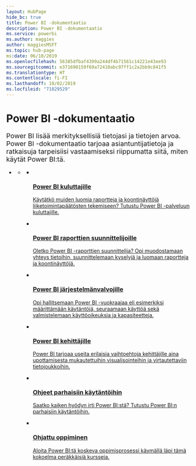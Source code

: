 ```yaml
---
layout: HubPage
hide_bc: true
title: Power BI -dokumentaatio
description: Power BI -dokumentaatio
ms.service: powerbi
ms.author: maggies
author: maggiesMSFT
ms.topic: hub-page
ms:date: 06/10/2019
ms.openlocfilehash: 56385dfbaf4399a244df4b71561c14221e43ee93
ms.sourcegitcommit: e371690159f69a72410abc97ff1c2a2bb9c841f5
ms.translationtype: HT
ms.contentlocale: fi-FI
ms.lasthandoff: 10/02/2019
ms.locfileid: "71829529"
---
```

<div id="main" class="v2">
    <div class="container">
        <h1>Power BI -dokumentaatio</h1>
        <p style="font-size: 1.12rem;margin-bottom: 1rem;">Power BI lisää merkityksellisiä tietojasi ja tietojen arvoa. Power BI -dokumentaatio tarjoaa asiantuntijatietoja ja ratkaisuja tarpeisiisi vastaamiseksi riippumatta siitä, miten käytät Power BI:tä.</p>
        <ul class="pivots">
            <li>
                <a href="#home"></a>
                <ul id="home">
                    <li>
                        <a href="#home-all"></a>
                        <ul id="home-all" class="cardsC">
                            <li>
                                <a href="consumer/power-bi-consumer-landing.md">
                                    <div class="cardSize">
                                        <div class="cardPadding">
                                            <div class="card">
                                                <div class="cardImageOuter">
                                                    <div class="cardImage">
                                                        <img src="./media/index/power-bi-report-consumers.svg" alt="" />
                                                    </div>
                                                </div>
                                                <div class="cardText">
                                                    <h3>Power BI kuluttajille</h3>
                                                    <p>Käytätkö muiden luomia raportteja ja koontinäyttöjä liiketoimintapäätösten tekemiseen? Tutustu Power BI -palveluun kuluttajille.</p>
                                                </div>
                                            </div>
                                        </div>
                                    </div>
                                </a>
                            </li>
                            <li>
                                <a href="power-bi-creator-landing.md">
                                    <div class="cardSize">
                                        <div class="cardPadding">
                                            <div class="card">
                                                <div class="cardImageOuter">
                                                    <div class="cardImage">
                                                        <img src="./media/index/power-bi-report-designers.svg" alt="" />
                                                    </div>
                                                </div>
                                                <div class="cardText">
                                                    <h3>Power BI raporttien suunnittelijoille</h3>
                                                    <p>Oletko Power BI -raporttien suunnittelija? Opi muodostamaan yhteys tietoihin, suunnittelemaan kyselyjä ja luomaan raportteja ja koontinäyttöjä.</p>
                                                </div>
                                            </div>
                                        </div>
                                    </div>
                                </a>
                            </li>
                            <li>
                                <a href="service-admin-administering-power-bi-in-your-organization.md">
                                    <div class="cardSize">
                                        <div class="cardPadding">
                                            <div class="card">
                                                <div class="cardImageOuter">
                                                    <div class="cardImage">
                                                        <img src="./media/index/power-bi-admins.svg" alt="" />
                                                    </div>
                                                </div>
                                                <div class="cardText">
                                                    <h3>Power BI järjestelmänvalvojille</h3>
                                                    <p>Opi hallitsemaan Power BI -vuokraajaa eli esimerkiksi määrittämään käytäntöjä, seuraamaan käyttöä sekä valmistelemaan käyttöoikeuksia ja kapasiteetteja.</p>
                                                </div>
                                            </div>
                                        </div>
                                    </div>
                                </a>
                            </li>
                            <li>
                                <a href="developer/what-can-you-do.md">
                                    <div class="cardSize">
                                        <div class="cardPadding">
                                            <div class="card">
                                                <div class="cardImageOuter">
                                                    <div class="cardImage">
                                                        <img src="./media/index/power-bi-developers.svg" alt="" />
                                                    </div>
                                                </div>
                                                <div class="cardText">
                                                    <h3>Power BI kehittäjille</h3>
                                                    <p>Power BI tarjoaa useita erilaisia vaihtoehtoja kehittäjille aina upottamisesta mukautettuihin visualisointeihin ja virtautettaviin tietojoukkoihin.</p>
                                                </div>
                                            </div>
                                        </div>
                                    </div>
                                </a>
                            </li>
                            <li>
                                <a href="guidance/overview.md">
                                    <div class="cardSize">
                                        <div class="cardPadding">
                                            <div class="card">
                                                <div class="cardImageOuter">
                                                    <div class="cardImage">
                                                        <img src="./media/index/power-bi-blog.svg" alt="" />
                                                    </div>
                                                </div>
                                                <div class="cardText">
                                                    <h3>Ohjeet parhaisiin käytäntöihin</h3>
                                                    <p>Saatko kaiken hyödyn irti Power BI:stä? Tutustu Power BI:n parhaisiin käytäntöihin.</p>
                                                </div>
                                            </div>
                                        </div>
                                    </div>
                                </a>
                            </li>
                            <li>
                                <a href="guided-learning/index.md">
                                    <div class="cardSize">
                                        <div class="cardPadding">
                                            <div class="card">
                                                <div class="cardImageOuter">
                                                    <div class="cardImage">
                                                        <img src="./media/index/power-bi-guided-learning.svg" alt="" />
                                                    </div>
                                                </div>
                                                <div class="cardText">
                                                    <h3>Ohjattu oppiminen</h3>
                                                    <p>Aloita Power BI:tä koskeva oppimisprosessi käymällä läpi tämä kokoelma peräkkäisiä kursseja.</p>
                                                </div>
                                            </div>
                                        </div>
                                    </div>
                                </a>
                            </li>
                        </ul>
                    </li>
                </ul>
            </li>
        </ul>
    </div>
</div>